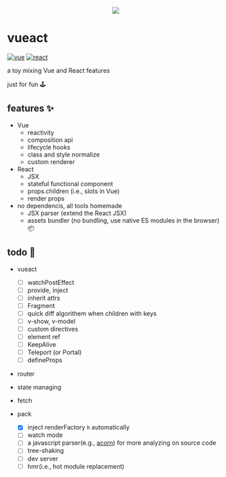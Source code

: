 <p align="center">
  <img src="https://cdn.jsdelivr.net/gh/b2ns/vueact/assets/logo.png">
</p>

# vueact

[![vue](https://shields.io/badge/vue-35495E?logo=vuedotjs&style=flat)](https://github.com/vuejs/core)
[![react](https://shields.io/badge/react-black?logo=react&style=flat)](https://github.com/facebook/react/)

a toy mixing Vue and React features

just for fun 🕹️

## features ✨

- Vue
  - reactivity
  - composition api
  - lifecycle hooks
  - class and style normalize
  - custom renderer
- React
  - JSX
  - stateful functional component
  - props.children (i.e., slots in Vue)
  - render props
- no dependencis, all tools homemade
  - JSX parser (extend the React JSX)
  - assets bundler (no bundling, use native ES modules in the browser) 📦

## todo 🔨

- vueact

  - [ ] watchPostEffect
  - [ ] provide, inject
  - [ ] inherit attrs
  - [ ] Fragment
  - [ ] quick diff algorithem when children with keys
  - [ ] v-show, v-model
  - [ ] custom directives
  - [ ] element ref
  - [ ] KeepAlive
  - [ ] Teleport (or Portal)
  - [ ] defineProps

- router

- state managing

- fetch

- pack

  - [x] inject renderFactory `h` automatically
  - [ ] watch mode
  - [ ] a javascript parser(e.g., [acorn](https://github.com/acornjs/acorn)) for more analyzing on source code
  - [ ] tree-shaking
  - [ ] dev server
  - [ ] hmr(i.e., hot module replacement)
